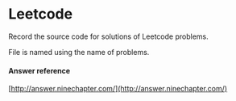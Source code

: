 Leetcode
========

Record the source code for solutions of Leetcode problems.

File is named using the name of problems.


#### Answer reference
[http://answer.ninechapter.com/](http://answer.ninechapter.com/)